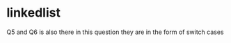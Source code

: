 linkedlist
==========
Q5 and Q6 is also there in this question they are in the form of switch cases
